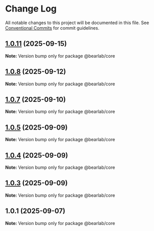 # Change Log

All notable changes to this project will be documented in this file.
See [Conventional Commits](https://conventionalcommits.org) for commit guidelines.

## [1.0.11](https://github.com/hasanbala/ui-components/compare/@bearlab/core@1.0.8...@bearlab/core@1.0.11) (2025-09-15)

**Note:** Version bump only for package @bearlab/core





## [1.0.8](https://github.com/hasanbala/ui-components/compare/@bearlab/core@1.0.7...@bearlab/core@1.0.8) (2025-09-12)

**Note:** Version bump only for package @bearlab/core





## [1.0.7](https://github.com/hasanbala/ui-components/compare/@bearlab/core@1.0.5...@bearlab/core@1.0.7) (2025-09-10)

**Note:** Version bump only for package @bearlab/core





## [1.0.5](https://github.com/hasanbala/ui-components/compare/@bearlab/core@1.0.4...@bearlab/core@1.0.5) (2025-09-09)

**Note:** Version bump only for package @bearlab/core





## [1.0.4](https://github.com/hasanbala/ui-components/compare/@bearlab/core@1.0.3...@bearlab/core@1.0.4) (2025-09-09)

**Note:** Version bump only for package @bearlab/core





## [1.0.3](https://github.com/hasanbala/ui-components/compare/@bearlab/core@1.0.1...@bearlab/core@1.0.3) (2025-09-09)

**Note:** Version bump only for package @bearlab/core





## 1.0.1 (2025-09-07)

**Note:** Version bump only for package @bearlab/core
